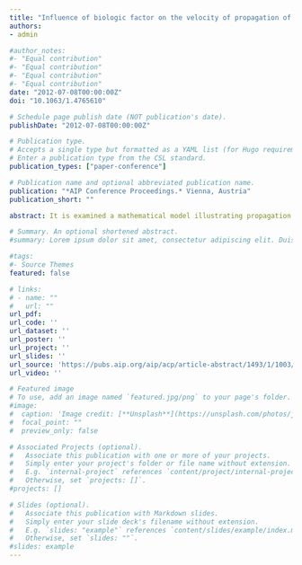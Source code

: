 ```yaml
---
title: "Influence of biologic factor on the velocity of propagation of pulse waves in vessels of living organisms"
authors:
- admin

#author_notes:
#- "Equal contribution"
#- "Equal contribution"
#- "Equal contribution"
#- "Equal contribution"
date: "2012-07-08T00:00:00Z"
doi: "10.1063/1.4765610"

# Schedule page publish date (NOT publication's date).
publishDate: "2012-07-08T00:00:00Z"

# Publication type.
# Accepts a single type but formatted as a YAML list (for Hugo requirements).
# Enter a publication type from the CSL standard.
publication_types: ["paper-conference"]

# Publication name and optional abbreviated publication name.
publication: "*AIP Conference Proceedings.* Vienna, Austria"
publication_short: ""

abstract: It is examined a mathematical model illustrating propagation of a pulse wave with biological activity of a blood vessel’s walls. The influence of the biological factor was allowed for in the equations connecting stresses and deformations of the vessel’s walls among themselves. A formula defining the pulse wave propagation velocity in an orthotropic resilient blood-filled vessel influenced by the biological factor has been deduced. The obtained results allow us to make a conclusion that stimulation of muscle fibers of the vessel’s wall brings on an increase in the pulse wave propagation velocity.

# Summary. An optional shortened abstract.
#summary: Lorem ipsum dolor sit amet, consectetur adipiscing elit. Duis posuere tellus ac convallis placerat. Proin tincidunt magna sed ex sollicitudin condimentum.

#tags:
#- Source Themes
featured: false

# links:
# - name: ""
#   url: ""
url_pdf: 
url_code: ''
url_dataset: ''
url_poster: ''
url_project: ''
url_slides: ''
url_source: 'https://pubs.aip.org/aip/acp/article-abstract/1493/1/1003/851974/Influence-of-biologic-factor-on-the-velocity-of?redirectedFrom=fulltext'
url_video: ''

# Featured image
# To use, add an image named `featured.jpg/png` to your page's folder. 
#image:
#  caption: 'Image credit: [**Unsplash**](https://unsplash.com/photos/jdD8gXaTZsc)'
#  focal_point: ""
#  preview_only: false

# Associated Projects (optional).
#   Associate this publication with one or more of your projects.
#   Simply enter your project's folder or file name without extension.
#   E.g. `internal-project` references `content/project/internal-project/index.md`.
#   Otherwise, set `projects: []`.
#projects: []

# Slides (optional).
#   Associate this publication with Markdown slides.
#   Simply enter your slide deck's filename without extension.
#   E.g. `slides: "example"` references `content/slides/example/index.md`.
#   Otherwise, set `slides: ""`.
#slides: example
---
```


